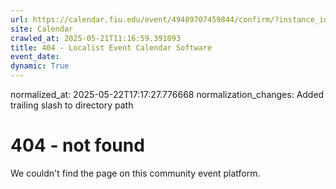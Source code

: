 ```yaml
---
url: https://calendar.fiu.edu/event/49489707459844/confirm/?instance_id=49489707489555&return=https%3A%2F%2Fcalendar.fiu.edu%2Fmiami_beach_urban_studios_364
site: Calendar
crawled_at: 2025-05-21T11:16:59.391093
title: 404 - Localist Event Calendar Software
event_date: 
dynamic: True
---
```

normalized_at: 2025-05-22T17:17:27.776668
normalization_changes: Added trailing slash to directory path

# 404 - not found
We couldn't find the page on this community event platform.
